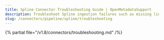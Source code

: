 ```yaml
---
title: Spline Connector Troubleshooting Guide | OpenMetadataSupport
description: Troubleshoot Spline ingestion failures such as missing lineage graph, metadata gaps, or Spark incompatibilities.
slug: /connectors/pipeline/spline/troubleshooting
---
```


{% partial file="/v1.8/connectors/troubleshooting.md" /%}
